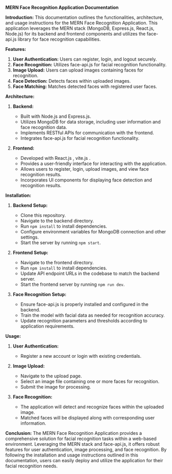 **MERN Face Recognition Application Documentation**

**Introduction:**
This documentation outlines the functionalities, architecture, and usage instructions for the MERN Face Recognition Application. This application leverages the MERN stack (MongoDB, Express.js, React.js, Node.js) for its backend and frontend components and utilizes the face-api.js library for face recognition capabilities.

**Features:**
1. **User Authentication:** Users can register, login, and logout securely.
2. **Face Recognition:** Utilizes face-api.js for facial recognition functionality.
3. **Image Upload:** Users can upload images containing faces for recognition.
4. **Face Detection:** Detects faces within uploaded images.
5. **Face Matching:** Matches detected faces with registered user faces.

**Architecture:**
1. **Backend:**
   - Built with Node.js and Express.js.
   - Utilizes MongoDB for data storage, including user information and face recognition data.
   - Implements RESTful APIs for communication with the frontend.
   - Integrates face-api.js for facial recognition functionality.

2. **Frontend:**
   - Developed with React.js , vite.js .
   - Provides a user-friendly interface for interacting with the application.
   - Allows users to register, login, upload images, and view face recognition results.
   - Incorporates UI components for displaying face detection and recognition results.

**Installation:**
1. **Backend Setup:**
   - Clone this repository.
   - Navigate to the backend directory.
   - Run `npm install` to install dependencies.
   - Configure environment variables for MongoDB connection and other settings.
   - Start the server by running `npm start`.

2. **Frontend Setup:**
   - Navigate to the frontend directory.
   - Run `npm install` to install dependencies.
   - Update API endpoint URLs in the codebase to match the backend server.
   - Start the frontend server by running `npm run dev`.

3. **Face Recognition Setup:**
   - Ensure face-api.js is properly installed and configured in the backend.
   - Train the model with facial data as needed for recognition accuracy.
   - Update recognition parameters and thresholds according to application requirements.

**Usage:**
1. **User Authentication:**
   - Register a new account or login with existing credentials.

2. **Image Upload:**
   - Navigate to the upload page.
   - Select an image file containing one or more faces for recognition.
   - Submit the image for processing.

3. **Face Recognition:**
   - The application will detect and recognize faces within the uploaded image.
   - Matched faces will be displayed along with corresponding user information.

**Conclusion:**
The MERN Face Recognition Application provides a comprehensive solution for facial recognition tasks within a web-based environment. Leveraging the MERN stack and face-api.js, it offers robust features for user authentication, image processing, and face recognition. By following the installation and usage instructions outlined in this documentation, users can easily deploy and utilize the application for their facial recognition needs.
